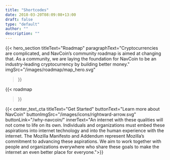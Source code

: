 ```yaml
---
title: "Shortcodes"
date: 2018-03-20T08:09:08+13:00
draft: false
type: "default"
author: ""
description: ""
---
```

{{< hero_section
titleText="Roadmap"
paragraphText="Cryptocurrencies are complicated, and NavCoin’s community roadmap is aimed at changing that. As a community, we are laying the foundation for NavCoin to be an industry-leading cryptocurrency by building better money."
imgSrc="/images/roadmap/map_hero.svg"
>}}

{{< roadmap 

>}}

{{< center_text_cta
    titleText="Get Started"
    buttonText="Learn more about NavCoin"
    buttonImgSrc="/images/icons/rightward-arrow.svg"
    buttonLink="/why-navcoin/"
    innerText="An internet with these qualities will not come to life on its own. Individuals and organizations must embed these aspirations into internet technology and into the human experience with the internet. The Mozilla Manifesto and Addendum represent Mozilla’s commitment to advancing these aspirations. We aim to work together with people and organizations everywhere who share these goals to make the internet an even better place for everyone.">}}